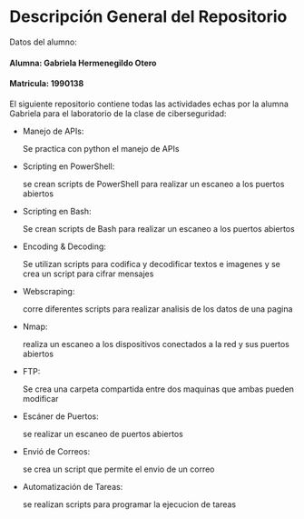 # Descripción General del Repositorio

Datos del alumno:
#### Alumna: Gabriela Hermenegildo Otero 
#### Matricula: 1990138


El siguiente repositorio contiene todas las actividades echas por la alumna Gabriela para el laboratorio de la clase de ciberseguridad: 


* Manejo de APIs:

   Se practica con python el manejo de APIs
   

* Scripting en PowerShell:

  se crean scripts de PowerShell para realizar un escaneo a los puertos abiertos

* Scripting en Bash:
  
  Se crean scripts de Bash para realizar un escaneo a los puertos abiertos 

* Encoding & Decoding:

  Se utilizan scripts para codifica y decodificar textos e imagenes y se crea un script para cifrar mensajes

* Webscraping:

  corre diferentes scripts para realizar analisis de los datos de una pagina

* Nmap:

  realiza un escaneo a los dispositivos conectados a la red y sus puertos abiertos

* FTP:

  Se crea una carpeta compartida entre dos maquinas que ambas pueden modificar

* Escáner de Puertos:

  se realizar un escaneo de puertos abiertos


* Envió de Correos:

  se crea un script que permite el envio de un correo


* Automatización de Tareas:

  se realizan scripts para programar la ejecucion de tareas 
